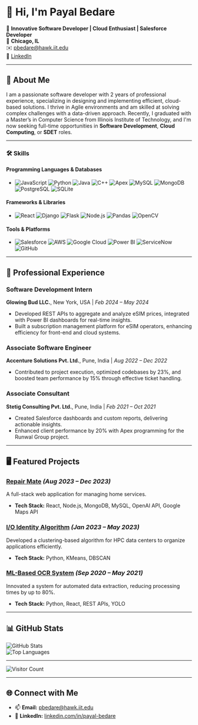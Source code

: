 # 👋 Hi, I'm Payal Bedare  

🌟 **Innovative Software Developer | Cloud Enthusiast | Salesforce Developer**  
📍 **Chicago, IL**  
✉️ [pbedare@hawk.iit.edu](mailto:pbedare@hawk.iit.edu)  
🔗 [LinkedIn](https://linkedin.com/in/payal-bedare)  

---

## 🤔 About Me  
I am a passionate software developer with 2 years of professional experience, specializing in designing and implementing efficient, cloud-based solutions. I thrive in Agile environments and am skilled at solving complex challenges with a data-driven approach. Recently, I graduated with a Master’s in Computer Science from Illinois Institute of Technology, and I'm now seeking full-time opportunities in **Software Development**, **Cloud Computing**, or **SDET** roles.  

---

### 🛠️ Skills  

#### **Programming Languages & Databases**  
- ![JavaScript](https://img.shields.io/badge/-JavaScript-F7DF1E?logo=javascript&logoColor=black)  ![Python](https://img.shields.io/badge/-Python-3776AB?logo=python&logoColor=white)  ![Java](https://img.shields.io/badge/-Java-007396?logo=java&logoColor=white)  ![C++](https://img.shields.io/badge/-C++-00599C?logo=cplusplus&logoColor=white)  ![Apex](https://img.shields.io/badge/-Apex-00A1E0?logo=salesforce&logoColor=white)  ![MySQL](https://img.shields.io/badge/-MySQL-4479A1?logo=mysql&logoColor=white)  ![MongoDB](https://img.shields.io/badge/-MongoDB-47A248?logo=mongodb&logoColor=white)  ![PostgreSQL](https://img.shields.io/badge/-PostgreSQL-336791?logo=postgresql&logoColor=white)  ![SQLite](https://img.shields.io/badge/-SQLite-003B57?logo=sqlite&logoColor=white)  

#### **Frameworks & Libraries**  
- ![React](https://img.shields.io/badge/-React-61DAFB?logo=react&logoColor=black)  ![Django](https://img.shields.io/badge/-Django-092E20?logo=django&logoColor=white)  ![Flask](https://img.shields.io/badge/-Flask-000000?logo=flask&logoColor=white)  ![Node.js](https://img.shields.io/badge/-Node.js-339933?logo=node.js&logoColor=white)  ![Pandas](https://img.shields.io/badge/-Pandas-150458?logo=pandas&logoColor=white)  ![OpenCV](https://img.shields.io/badge/-OpenCV-5C3EE8?logo=opencv&logoColor=white)  

#### **Tools & Platforms**  
- ![Salesforce](https://img.shields.io/badge/-Salesforce-00A1E0?logo=salesforce&logoColor=white)  ![AWS](https://img.shields.io/badge/-AWS-232F3E?logo=amazonaws&logoColor=white)  ![Google Cloud](https://img.shields.io/badge/-Google%20Cloud-4285F4?logo=googlecloud&logoColor=white)  ![Power BI](https://img.shields.io/badge/-Power%20BI-F2C811?logo=powerbi&logoColor=black)  ![ServiceNow](https://img.shields.io/badge/-ServiceNow-0052CC?logo=servicenow&logoColor=white)  ![GitHub](https://img.shields.io/badge/-GitHub-181717?logo=github&logoColor=white)   

---

## 💼 Professional Experience  

### **Software Development Intern**  
**Glowing Bud LLC.**, New York, USA | *Feb 2024 – May 2024*  
- Developed REST APIs to aggregate and analyze eSIM prices, integrated with Power BI dashboards for real-time insights.  
- Built a subscription management platform for eSIM operators, enhancing efficiency for front-end and cloud systems.  

### **Associate Software Engineer**  
**Accenture Solutions Pvt. Ltd.**, Pune, India | *Aug 2022 – Dec 2022*  
- Contributed to project execution, optimized codebases by 23%, and boosted team performance by 15% through effective ticket handling.  

### **Associate Consultant**  
**Stetig Consulting Pvt. Ltd.**, Pune, India | *Feb 2021 – Oct 2021*  
- Created Salesforce dashboards and custom reports, delivering actionable insights.  
- Enhanced client performance by 20% with Apex programming for the Runwal Group project.  

---

## 🖥️ Featured Projects  

### [Repair Mate](#) *(Aug 2023 – Dec 2023)*  
A full-stack web application for managing home services.  
- **Tech Stack:** React, Node.js, MongoDB, MySQL, OpenAI API, Google Maps API  

### [I/O Identity Algorithm](#) *(Jan 2023 – May 2023)*  
Developed a clustering-based algorithm for HPC data centers to organize applications efficiently.  
- **Tech Stack:** Python, KMeans, DBSCAN  

### [ML-Based OCR System](#) *(Sep 2020 – May 2021)*  
Innovated a system for automated data extraction, reducing processing times by up to 80%.  
- **Tech Stack:** Python, React, REST APIs, YOLO  

---

## 📊 GitHub Stats  

![GitHub Stats](https://github-readme-stats.vercel.app/api?username=payalbedare99&show_icons=true&theme=radical)  
![Top Languages](https://github-readme-stats.vercel.app/api/top-langs/?username=payalbedare99&layout=compact&theme=radical)  

---

![Visitor Count](https://komarev.com/ghpvc/?username=payalbedare99&color=blue)

---

## 🌐 Connect with Me  
- 📫 **Email:** [pbedare@hawk.iit.edu](mailto:pbedare@hawk.iit.edu)  
- 🔗 **LinkedIn:** [linkedin.com/in/payal-bedare](https://linkedin.com/in/payal-bedare)  

